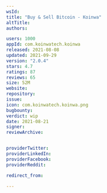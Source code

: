 ```yaml
---
wsId: 
title: "Buy & Sell Bitcoin - Koinwa"
altTitle: 
authors:

users: 1000
appId: com.koinwatech.koinwa
released: 2021-08-08
updated: 2021-09-29
version: "2.0.4"
stars: 4.7
ratings: 87
reviews: 65
size: 52M
website: 
repository: 
issue: 
icon: com.koinwatech.koinwa.png
bugbounty: 
verdict: wip
date: 2021-08-21
signer: 
reviewArchive:


providerTwitter: 
providerLinkedIn: 
providerFacebook: 
providerReddit: 

redirect_from:

---
```



